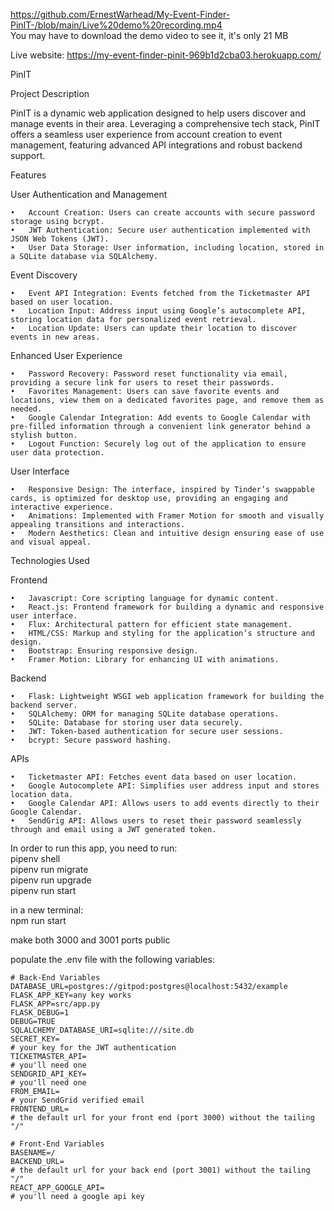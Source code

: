 https://github.com/ErnestWarhead/My-Event-Finder-PinIT-/blob/main/Live%20demo%20recording.mp4  
You may have to download the demo video to see it, it's only 21 MB

Live website: https://my-event-finder-pinit-969b1d2cba03.herokuapp.com/

PinIT

Project Description

PinIT is a dynamic web application designed to help users discover and manage events in their area. Leveraging a comprehensive tech stack, PinIT offers a seamless user experience from account creation to event management, featuring advanced API integrations and robust backend support.

Features

User Authentication and Management

	•	Account Creation: Users can create accounts with secure password storage using bcrypt.
	•	JWT Authentication: Secure user authentication implemented with JSON Web Tokens (JWT).
	•	User Data Storage: User information, including location, stored in a SQLite database via SQLAlchemy.

Event Discovery

	•	Event API Integration: Events fetched from the Ticketmaster API based on user location.
	•	Location Input: Address input using Google’s autocomplete API, storing location data for personalized event retrieval.
	•	Location Update: Users can update their location to discover events in new areas.

Enhanced User Experience

	•	Password Recovery: Password reset functionality via email, providing a secure link for users to reset their passwords.
	•	Favorites Management: Users can save favorite events and locations, view them on a dedicated favorites page, and remove them as needed.
	•	Google Calendar Integration: Add events to Google Calendar with pre-filled information through a convenient link generator behind a stylish button.
	•	Logout Function: Securely log out of the application to ensure user data protection.

User Interface

	•	Responsive Design: The interface, inspired by Tinder’s swappable cards, is optimized for desktop use, providing an engaging and interactive experience.
	•	Animations: Implemented with Framer Motion for smooth and visually appealing transitions and interactions.
	•	Modern Aesthetics: Clean and intuitive design ensuring ease of use and visual appeal.

Technologies Used

Frontend

	•	Javascript: Core scripting language for dynamic content.
	•	React.js: Frontend framework for building a dynamic and responsive user interface.
	•	Flux: Architectural pattern for efficient state management.
	•	HTML/CSS: Markup and styling for the application’s structure and design.
	•	Bootstrap: Ensuring responsive design.
	•	Framer Motion: Library for enhancing UI with animations.

Backend

	•	Flask: Lightweight WSGI web application framework for building the backend server.
	•	SQLAlchemy: ORM for managing SQLite database operations.
	•	SQLite: Database for storing user data securely.
	•	JWT: Token-based authentication for secure user sessions.
	•	bcrypt: Secure password hashing.

APIs

	•	Ticketmaster API: Fetches event data based on user location.
	•	Google Autocomplete API: Simplifies user address input and stores location data.
	•	Google Calendar API: Allows users to add events directly to their Google Calendar.
 	•	SendGrig API: Allows users to reset their password seamlessly through and email using a JWT generated token.

In order to run this app, you need to run:  
pipenv shell  
pipenv run migrate  
pipenv run upgrade  
pipenv run start  

in a new terminal:  
npm run start

make both 3000 and 3001 ports public

populate the .env file with the following variables:

    # Back-End Variables
    DATABASE_URL=postgres://gitpod:postgres@localhost:5432/example
    FLASK_APP_KEY=any key works
    FLASK_APP=src/app.py
    FLASK_DEBUG=1
    DEBUG=TRUE
    SQLALCHEMY_DATABASE_URI=sqlite:///site.db
    SECRET_KEY=
    # your key for the JWT authentication
    TICKETMASTER_API=
    # you'll need one
    SENDGRID_API_KEY=
    # you'll need one
    FROM_EMAIL=
    # your SendGrid verified email
    FRONTEND_URL=
    # the default url for your front end (port 3000) without the tailing "/"
    
    # Front-End Variables
    BASENAME=/
    BACKEND_URL=
    # the default url for your back end (port 3001) without the tailing "/"
    REACT_APP_GOOGLE_API=
    # you'll need a google api key
